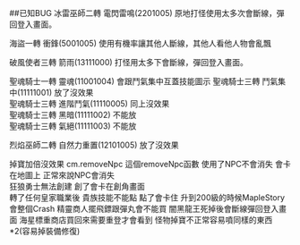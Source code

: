 ##已知BUG 
冰雷巫師二轉 電閃雷鳴(2201005) 原地打怪使用太多次會斷線，彈回登入畫面。

海盜一轉 衝鋒(5001005) 使用有機率讓其他人斷線，其他人看他人物會亂飄

破風使者三轉 箭雨(13111000) 打怪用太多下會斷線，彈回登入畫面。

聖魂騎士一轉 靈魂(11001004) 會跟鬥氣集中互蓋技能圖示 
聖魂騎士三轉 鬥氣集中(11111001) 放了沒效果  
聖魂騎士三轉 進階鬥氣(11110005) 同上沒效果  
聖魂騎士三轉 黑暗(11111002) 不能放  
聖魂騎士三轉 氣絕(11111003) 不能放  

烈焰巫師二轉 自然力重置(12101005) 放了沒效果  

掉寶加倍沒效果
cm.removeNpc 這個removeNpc函數 使用了NPC不會消失 會卡在地圖上 正常來說NPC會消失  
狂狼勇士無法創建 創了會卡在創角畫面  
轉了任何皇家職業後 貴族技能不能點 點了會卡住
升到200級的時候MapleStory會整個Crash
精靈商人擺飛鏢跟彈丸會不能買
闇黑龍王死掉後會斷線彈回登入畫面
海星標重商店買回來需要重登才會看到
怪物掉寶不正常容易噴同樣的東西*2(容易掉裝備修復)